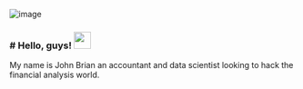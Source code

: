 ![image](https://user-images.githubusercontent.com/93122502/172062284-3fe3dbe3-4cef-4b1c-b8fa-0765cc1111b6.png)


### # Hello, guys! <img src="https://raw.githubusercontent.com/MartinHeinz/MartinHeinz/master/wave.gif" width="30px"> 
My name is John Brian an accountant and data scientist looking to hack the financial analysis world.



